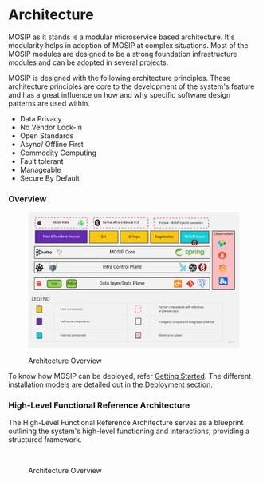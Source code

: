 # Architecture

MOSIP as it stands is a modular microservice based architecture. It's modularity helps in adoption of MOSIP at complex situations. Most of the MOSIP modules are designed to be a strong foundation infrastructure modules and can be adopted in several projects.&#x20;

MOSIP is designed with the following architecture principles. These architecture principles are core to the development of the system's feature and has a great influence on how and why specific software design patterns are used within.&#x20;

- Data Privacy&#x20;
- No Vendor Lock-in
- Open Standards
- Async/ Offline First
- Commodity Computing
- Fault tolerant
- Manageable
- Secure By Default

### Overview

<figure><img src="../.gitbook/assets/MOSIP-Architecture-Overview.jpg" alt=""><figcaption><p>Architecture Overview</p></figcaption></figure>

To know how MOSIP can be deployed, refer [Getting Started](https://docs.mosip.io/1.2.0/deploymentnew/getting-started). The different installation models are detailed out in the [Deployment](https://docs.mosip.io/1.2.0/deploymentnew) section.

### High-Level Functional Reference Architecture

The High-Level Functional Reference Architecture serves as a blueprint outlining the system's high-level functioning and interactions, providing a structured framework.

<figure><img src="../.gitbook/assets/reference_functional_rchitecture.jpg" alt=""><figcaption><p>Architecture Overview</p></
